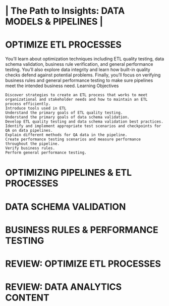 # | The Path to Insights: DATA MODELS & PIPELINES |

# OPTIMIZE ETL PROCESSES

You’ll learn about optimization techniques including ETL quality testing, data schema validation, business rule verification, and general performance testing. You’ll also explore data integrity and learn how built-in quality checks defend against potential problems. Finally, you’ll focus on verifying business rules and general performance testing to make sure pipelines meet the intended business need.
Learning Objectives

    Discover strategies to create an ETL process that works to meet organizational and stakeholder needs and how to maintain an ETL process efficiently.
    Introduce tools used in ETL
    Understand the primary goals of ETL quality testing.
    Understand the primary goals of data schema validation.
    Develop ETL quality testing and data schema validation best practices.
    Identify and implement appropriate test scenarios and checkpoints for QA on data pipelines.
    Explain different methods for QA data in the pipeline.
    Create performance testing scenarios and measure performance throughout the pipeline.
    Verify business rules.
    Perform general performance testing.

# OPTIMIZING PIPELINES & ETL PROCESSES

# DATA SCHEMA VALIDATION

# BUSINESS RULES & PERFORMANCE TESTING

# REVIEW: OPTIMIZE ETL PROCESSES

# REVIEW: DATA ANALYTICS CONTENT

